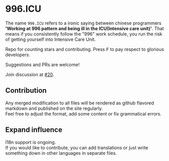 996.ICU
===
The name `996.ICU` refers to a ironic saying between chinese programmers **'Working at 996 pattern and being ill in the ICU(Intensive care unit)'**. That means if you consistently follow the "996" work schedule, you run the risk of getting yourself into Intensive Care Unit.

Repo for counting stars and contributing. Press <kbd>F</kbd> to pay respect to glorious developers.

Suggestions and PRs are welcome!

Join discussion at [#20](https://github.com/996icu/996.ICU/issues/20).

Contribution
---
Any merged modification to all files will be rendered as github flavored markdown and published on the site regularly.   
Feel free to adjust the format, add some content or fix grammatical errors.

Expand influence
---
I18n support is ongoing.  
If you would like to contribute, you can add translations or just write something down in other languages in separate files.   

